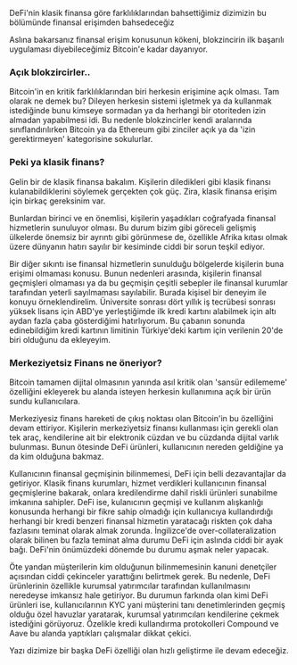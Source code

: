 DeFi'nin klasik finansa göre farklılıklarından bahsettiğimiz dizimizin bu bölümünde finansal erişimden bahsedeceğiz 

Aslına bakarsanız finansal erişim konusunun kökeni, blokzincirin ilk başarılı uygulaması diyebileceğimiz Bitcoin'e kadar dayanıyor. 

### Açık blokzircirler.. 

Bitcoin'in en kritik farklılıklarından biri herkesin erişimine açık olması. Tam olarak ne demek bu? Dileyen herkesin sistemi işletmek ya da kullanmak istediğinde bunu kimseye sormadan ya da herhangi bir otoriteden izin almadan yapabilmesi idi. Bu nedenle blokzincirler kendi aralarında sınıflandırılırken Bitcoin ya da Ethereum gibi zinciler açık ya da 'izin gerektirmeyen' kategorisine sokulurlar. 

### Peki ya klasik finans?

Gelin bir de klasik finansa bakalım. Kişilerin diledikleri gibi klasik finansı kulanabildiklerini söylemek gerçekten çok güç. Zira, klasik finansa erişim için birkaç gereksinim var. 

Bunlardan birinci ve en önemlisi, kişilerin yaşadıkları coğrafyada finansal hizmetlerin sunuluyor olması.  Bu durum bizim gibi göreceli gelişmiş ülkelerde önemsiz bir ayrıntı gibi görünmese de, özellikle Afrika kıtası olmak üzere dünyanın hatırı sayılır bir kesiminde ciddi bir sorun teşkil ediyor.  

Bir diğer sıkıntı ise finansal hizmetlerin sunulduğu bölgelerde kişilerin buna erişimi olmaması konusu. Bunun nedenleri arasında, kişilerin finansal geçmişleri olmaması ya da bu geçmişin çeşitli sebepler ile finansal kurumlar tarafından yeterli sayılmaması sayılabilir. Burada kişisel bir deneyim ile konuyu örneklendirelim. Üniversite sonrası dört yıllık iş tecrübesi sonrası yüksek lisans için ABD'ye yerleştiğimde ilk kredi kartını alabilmek için altı aydan fazla çaba gösterdiğimi hatırlıyorum. Bu çabanın sonunda edinebildiğim kredi kartının limitinin Türkiye'deki kartım için verilenin 20'de biri olduğunu da ekleyeyim. 

### Merkeziyetsiz Finans ne öneriyor?

Bitcoin tamamen dijital olmasının yanında asıl kritik olan  'sansür edilememe' özelliğini ekleyerek bu alanda isteyen herkesin kullanımına açık bir ürün sundu kullanıcılara. 

Merkeziyesiz finans hareketi de çıkış noktası olan Bitcoin'in bu özelliğini devam ettiriyor. Kişilerin merkeziyetsiz finansı kullanması için gerekli olan tek araç, kendilerine ait bir elektronik cüzdan ve bu cüzdanda dijital varlık bulunması. Bunun ötesinde DeFi ürünleri, kullanıcının nereden geldiğine ya da kim olduğuna bakmaz.

Kullanıcının finansal geçmişinin bilinmemesi, DeFi için belli dezavantajlar da getiriyor. Klasik finans kurumları, hizmet verdikleri kullanıcının finansal geçmişlerine bakarak, onlara kredilendirme dahil riskli ürünleri sunabilme imkanına sahipler. DeFi ise, kulanıcının geçmişi ve kullanım alışkanlığı konusunda herhangi bir fikre sahip olmadığı için kullanıcıya kullandırdığı herhangi bir kredi benzeri finansal hizmetin yaratacağı riskten çok daha fazlasını teminat olarak almak zorunda. İngilizce'de over-collateralization olarak bilinen bu fazla teminat alma durumu DeFi için aslında ciddi bir ayak bağı. DeFi'nin önümüzdeki dönemde bu durumu aşmak neler yapacak. 

Öte yandan müşterilerin kim olduğunun bilinmemesinin kanuni denetçiler açısından ciddi çekinceler yarattığını belirtmek gerek. Bu nedenle, DeFi ürünlerinin özellikle kurumsal yatırımcılar tarafından kullanılmasını neredeyse imkansız hale getiriyor. Bu durumun farkında olan kimi DeFi ürünleri ise, kullanıcılarının KYC yani müşterini tanı denetimlerinden geçmiş olduğu özel havuzlar yaratarak, kurumsal yatırımcıları kendilerine çekmek istediğini görüyoruz. Özelikle kredi kullandırma protokolleri Compound ve Aave bu alanda yaptıkları çalışmalar dikkat çekici. 

Yazı dizimize bir başka DeFi özelliği olan hızlı geliştirme ile devam edeceğiz. 
